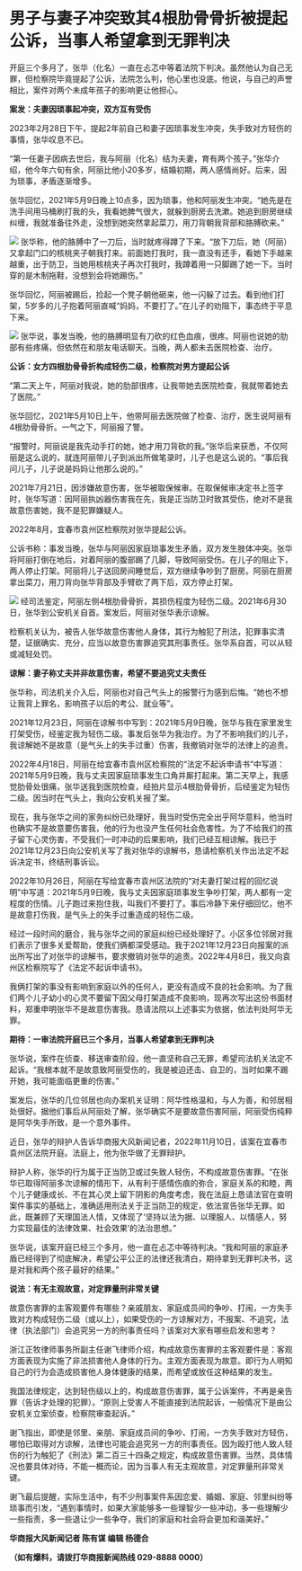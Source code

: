 # 男子与妻子冲突致其4根肋骨骨折被提起公诉，当事人希望拿到无罪判决

开庭三个多月了，张华（化名）一直在忐忑中等着法院下判决。虽然他认为自己无罪，但检察院毕竟提起了公诉，法院怎么判，他心里也没底。他说，与自己的声誉相比，案件对两个未成年孩子的影响更让他担心。

**案发：夫妻因琐事起冲突，双方互有受伤**

2023年2月28日下午，提起2年前自己和妻子因琐事发生冲突，失手致对方轻伤的事情，张华叹息不已。

“第一任妻子因病去世后，我与阿丽（化名）结为夫妻，育有两个孩子。”张华介绍，他今年六旬有余，阿丽比他小20多岁，结婚初期，两人感情尚好。后来，因为琐事，矛盾逐渐增多。

张华回忆，2021年5月9日晚上10点多，因为琐事，他和阿丽发生冲突。“她先是在洗手间用马桶刷打我的头，我看她脾气很大，就躲到厨房去洗漱。她追到厨房继续纠缠，我就准备往外走，没想到她突然拿起菜刀，用刀背朝我背部和胳膊砍来。”

![](https://inews.gtimg.com/om_bt/OqW-Dn04rNiwIh5b29FxqHUFEEpLUj0AnOXLPkdj3BmwkAA/1000)
张华称，他的胳膊中了一刀后，当时就疼得蹲了下来。“放下刀后，她（阿丽）又拿起门口的核桃夹子朝我打来。前面她打我时，我一直没有还手，看她下手越来越重，出于防卫，当她用核桃夹子再次打我时，我蹲着用一只脚踢了她一下。当时穿的是木制拖鞋，没想到会将她踢伤。”

张华回忆，阿丽被踢后，捡起一个凳子朝他砸来，他一闪躲了过去。看到他们打架，5岁多的儿子抱着阿丽直喊“妈妈，不要打了。”在儿子的劝阻下，事态终于平息下来。

![](https://inews.gtimg.com/om_bt/O2HfCA0YOFjVDl_885KqHimiRfcAJqKJu-yCbuilBzwhQAA/1000)
张华说，事发当晚，他的胳膊明显有刀砍的红色血痕，很疼。阿丽也说她的肋部有些疼痛，但依然在和朋友电话聊天。当晚，两人都未去医院检查、治疗。

**公诉：女方四根肋骨骨折构成轻伤二级，检察院对男方提起公诉**

“第二天上午，阿丽对我说，她的肋部很疼，让我带她去医院检查，我就带着她去了医院。”

张华回忆，2021年5月10日上午，他带阿丽去医院做了检查、治疗，医生说阿丽有4根肋骨骨折。一气之下，阿丽报了警。

“报警时，阿丽说是我先动手打的她，她才用刀背砍的我。”张华后来获悉，不仅阿丽是这么说的，就连阿丽带儿子到派出所做笔录时，儿子也是这么说的。“事后我问儿子，儿子说是妈妈让他那么说的。”

2021年7月21日，因涉嫌故意伤害，张华被取保候审。在取保候审决定书上签字时，张华写道：因阿丽执凶器伤害我在先，我是正当防卫时致其受伤，绝对不是我故意伤害她，我不是犯罪嫌疑人。

2022年8月，宜春市袁州区检察院对张华提起公诉。

公诉书称：事发当晚，张华与阿丽因家庭琐事发生矛盾，双方发生肢体冲突。张华将阿丽打倒在地后，对着阿丽的腹部踢了几脚，导致阿丽受伤。在儿子的阻止下，两人停止打架。阿丽将儿子送回房间睡觉后，双方继续争吵到了厨房。阿丽在厨房拿出菜刀，用刀背向张华背部及手臂砍了两下后，双方停止打架。

![](https://inews.gtimg.com/om_bt/Ov7nGr-Idv09hgl-85Gm4BdFRoWKcXe55dybEZrfZJznkAA/1000)
经司法鉴定，阿丽左侧4根肋骨骨折，其损伤程度为轻伤二级。2021年6月30日，张华到公安机关自首。案发后，阿丽对张华表示谅解。

检察机关认为，被告人张华故意伤害他人身体，其行为触犯了刑法，犯罪事实清楚，证据确实、充分，应当以故意伤害罪追究其刑事责任。张华系自首，可以从轻或减轻处罚。

**谅解：妻子称丈夫并非故意伤害，希望不要追究丈夫责任**

张华称，司法机关介入后，阿丽也对自己气头上的报警行为感到后悔。“她也不想让我背上罪名，影响孩子以后的考公、就业等”。

2021年12月23日，阿丽在谅解书中写到：2021年5月9日晚，张华与我在家里发生打架受伤，经鉴定我为轻伤二级。事发后张华为我治疗。为了不影响我们的儿子，我谅解她不是故意（是气头上的失手过重）伤害，我撤销对张华的法律上的追责。

2022年4月18日，阿丽在给宜春市袁州区检察院的“法定不起诉申请书”中写道：2021年5月9日晚，我与丈夫因家庭琐事发生口角并厮打起来。第二天早上，我感觉肋骨处很痛，张华送我到医院检查，经拍片显示4根肋骨骨折，后经鉴定为轻伤二级。因当时在气头上，我向公安机关报了案。

现在，我与张华之间的家务纠纷已处理好，我当时受伤完全出乎阿华意料，他当时也确实不是故意要伤害我，他的行为也没产生任何社会危害性。为了不给我们的孩子留下心灵伤害，不受我们一时冲动的后果影响，我们已经互相谅解。我已于2021年12月23日向公安机关写了我对张华的谅解书，恳请检察机关作出法定不起诉决定书，终结刑事诉讼。

2022年10月26日，阿丽在写给宜春市袁州区法院的“对夫妻打架过程的回忆说明”中写道：2021年5月9日晚，我与丈夫因家庭琐事发生争吵打架，两人都有一定程度的伤情。儿子跑过来抱住我，叫我们不要打了。事后冷静下来仔细回忆，他不是故意打伤我，是气头上的失手过重造成的轻伤二级。

经过一段时间的磨合，我与张华之间的家庭纠纷已经处理好了。小区多位邻居对我们表示了很多关爱帮助，使我们俩都深受感动。我于2021年12月23日向报案的派出所写出了对张华的谅解书，要求撤销对张华的追责。2022年4月8日，我又向袁州区检察院写了《法定不起诉申请书》。

我俩打架的事没有影响到家庭以外的任何人，更没有造成不良的社会影响。为了我们两个儿子幼小的心灵不要留下因父母打架造成不良影响，现再次写出这份书面材料，郑重申明张华不是故意伤害我。恳请法院以上述事实为依据，依法判处阿华无罪。

**期待：一审法院开庭已三个多月，当事人希望拿到无罪判决**

张华说，案件在侦查、移送审查阶段，他一直坚称自己无罪，希望司法机关法定不起诉。“我根本就不是故意致阿丽受伤的，我是被迫还击、自卫的，当时如果不踢开她，我可能面临更重的伤害。”

案发后，张华的几位邻居也向办案机关证明：阿华性格温和，与人为善，和邻居相处很好。据他们事后从阿丽处了解，张华确实不是要故意伤害阿丽，阿丽受伤纯粹是阿华失手所致，是一个意外事件。

近日，张华的辩护人告诉华商报大风新闻记者，2022年11月10日，该案在宜春市袁州区法院开庭。法庭上，他为张华做了无罪辩护。

辩护人称，张华的行为属于正当防卫或过失致人轻伤，不构成故意伤害罪。“在张华已取得阿丽多次谅解的情形下，从有利于感情伤痕的弥合，家庭关系的和睦，两个儿子健康成长、不在其心灵上留下阴影的角度考虑，我在法庭上恳请法官在查明案件事实的基础上，准确适用刑法关于正当防卫的规定，依法宣告张华无罪。如此，既兼顾了天理国法人情，又体现了‘坚持以法为据、以理服人、以情感人，努力实现最佳的法律效果、社会效果’的法治思想。”

张华说，该案开庭已经三个多月，他一直在忐忑中等待判决。“我和阿丽的家庭矛盾已经得到了彻底解决，希望公平公正的法律还我清白，期待拿到无罪判决书，这是对我和两个孩子最好的结果。”

**说法：有无主观故意，对定罪量刑非常关键**

故意伤害罪的主客观要件有哪些？亲戚朋友、家庭成员间的争吵、打闹，一方失手致对方构成轻伤二级（或以上），如果受伤的一方谅解对方，不报案、不追究，法律（执法部门）会追究另一方的刑事责任吗？该案对大家有哪些启发和思考？

浙江正牧律师事务所副主任谢飞律师介绍，构成故意伤害罪的主客观要件是：客观方面表现为实施了非法损害他人身体的行为。主观方面表现为故意。即行为人明知自己的行为会造成损害他人身体健康的结果，而希望或放任这种结果的发生。

我国法律规定，达到轻伤级以上的，构成故意伤害罪，属于公诉案件，不再是亲告罪（告诉才处理的犯罪）。“原则上受害人不能直接到法院起诉，一般情况下是由公安机关立案侦查，检察院审查起诉。”

谢飞指出，即使是邻里、亲朋、家庭成员间的争吵、打闹，一方失手致对方轻伤，哪怕已取得对方谅解，法律也可能会追究另一方的刑事责任。因为殴打他人致人轻伤的行为触犯了《刑法》第二百三十四条之规定，构成故意伤害罪。当然，具体情况也要具体对待，不能一概而论，因为当事人有无主观故意，对定罪量刑非常关键。

谢飞最后提醒，实际生活中，有不少刑事案件系因恋爱、婚姻、家庭、邻里纠纷等琐事而引发，“遇到事情时，如果大家能够多一些理智少一些冲动，多一些理解少一些指责，多一些退让少一些争夺，我们的家庭和社会将会更加和谐美好。”

**华商报大风新闻记者 陈有谋 编辑 杨德合**

**（如有爆料，请拨打华商报新闻热线 029-8888 0000）**

